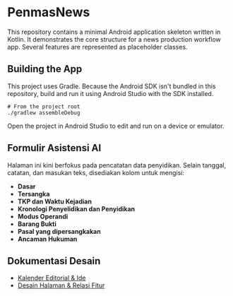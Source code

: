 # PenmasNews

This repository contains a minimal Android application skeleton written in Kotlin.
It demonstrates the core structure for a news production workflow app. Several
features are represented as placeholder classes.

## Building the App

This project uses Gradle. Because the Android SDK isn't bundled in this
repository, build and run it using Android Studio with the SDK installed.

```
# From the project root
./gradlew assembleDebug
```

Open the project in Android Studio to edit and run on a device or emulator.

## Formulir Asistensi AI

Halaman ini kini berfokus pada pencatatan data penyidikan. Selain tanggal,
catatan, dan masukan teks, disediakan kolom untuk mengisi:

- **Dasar**
- **Tersangka**
- **TKP dan Waktu Kejadian**
- **Kronologi Penyelidikan dan Penyidikan**
- **Modus Operandi**
- **Barang Bukti**
- **Pasal yang dipersangkakan**
- **Ancaman Hukuman**

## Dokumentasi Desain

- [Kalender Editorial & Ide](docs/editorial_calendar.md)
- [Desain Halaman & Relasi Fitur](docs/ui_overview.md)
